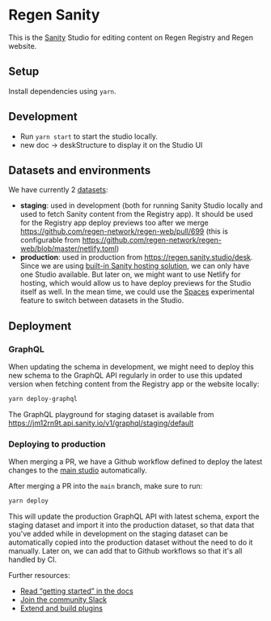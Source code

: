 # Regen Sanity

This is the [Sanity](https://sanity.io/) Studio for editing content on Regen Registry and Regen website.

## Setup

Install dependencies using `yarn`.

## Development

- Run `yarn start` to start the studio locally.
- new doc -> deskStructure to display it on the Studio UI

## Datasets and environments

We have currently 2 [datasets](https://www.sanity.io/docs/datasets):
- **staging**: used in development (both for running Sanity Studio locally and used to fetch Sanity content from the Registry app). It should be used for the Registry app deploy previews too after we merge https://github.com/regen-network/regen-web/pull/699 (this is configurable from https://github.com/regen-network/regen-web/blob/master/netlify.toml)
- **production**: used in production from https://regen.sanity.studio/desk. Since we are using [built-in Sanity hosting solution](https://www.sanity.io/docs/deployment#bd4e07db3e37), we can only have one Studio available. But later on, we might want to use Netlify for hosting, which would allow us to have deploy previews for the Studio itself as well. In the mean time, we could use the [Spaces](https://www.sanity.io/docs/spaces) experimental feature to switch between datasets in the Studio.

## Deployment

### GraphQL

When updating the schema in development, we might need to deploy this new schema to the GraphQL API regularly in order to use this updated version when fetching content from the Registry app or the website locally:

```sh
yarn deploy-graphql
```

The GraphQL playground for staging dataset is available from https://jm12rn9t.api.sanity.io/v1/graphql/staging/default

### Deploying to production

When merging a PR, we have a Github workflow defined to deploy the latest changes to the [main studio](https://regen.sanity.studio/desk) automatically.

After merging a PR into the `main` branch, make sure to run:

```sh
yarn deploy
```

This will update the production GraphQL API with latest schema, export the staging dataset and import it into the production dataset, so that data that you've added while in development on the staging dataset can be automatically copied into the production dataset without the need to do it manually. Later on, we can add that to Github workflows so that it's all handled by CI.

Further resources:

- [Read “getting started” in the docs](https://www.sanity.io/docs/introduction/getting-started?utm_source=readme)
- [Join the community Slack](https://slack.sanity.io/?utm_source=readme)
- [Extend and build plugins](https://www.sanity.io/docs/content-studio/extending?utm_source=readme)
